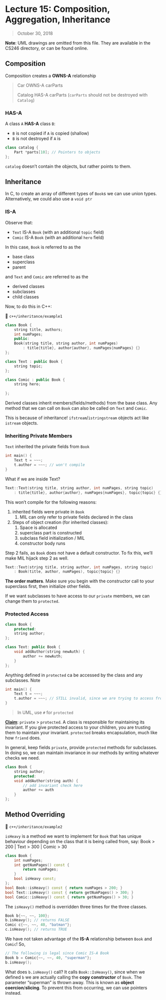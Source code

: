 # Lecture 15: Composition, Aggregation, Inheritance

> October 30, 2018

**Note**: UML drawings are omitted from this file. They are available in the CS246 directory, or can be found online.

## Composition

Composition creates a **OWNS-A** relationship

> Car OWNS-A carParts
>
> Catalog HAS-A carParts (`carParts` should not be destroyed with `Catalog`)

### HAS-A

A class `A` **HAS-A** class `B`:

- `B` is not copied if `A` is copied (shallow)
- `B` is not destroyed if `A` is

```c++
class catalog {
    Part *parts[10]; // Pointers to objects
};
```

`catalog` doesn’t contain the objects, but rather points to them. 

## Inheritance

In C, to create an array of different types of `Book`s we can use union types. Alternatively, we could also use a `void ptr`

### IS-A

Observe that:

- `Text` IS-A `Book` (with an additional `topic` field)
- `Comic` IS-A `Book` (with an additional `hero` field)

In this case, `Book` is referred to as the

- base class
- superclass
- parent

and `Text` and `Comic` are referred to as the

- derived classes
- subclasses
- child classes

Now, to do this in C++:

:file_folder: `c++/inheritance/example1`

```c++
class Book {
    string title, authors;
    int numPages;
    public:
    Book(string title, string author, int numPages)
        : title{title}, author{author}, numPages{numPages} {}
};

class Text : public Book {
    string topic;
};

class Comic : public Book {
    string hero;
    
};
```

Derived classes inherit members(fields/methods) from the base class. Any method that we can call on `Book` can also be called on `Text` and `Comic`.

This is because of inheritance! `ifstream`/`istringstream` objects act like `istream` objects. 

### Inheriting Private Members

`Text` inherited the private fields from `Book`

```c++
int main() {
    Text t = ~~~;
    t.author = ~~~; // won't compile
}
```

What if we are inside Text?

```c++
Text::Text(string title, string author, int numPages, string topic)
    : title{title}, author{author}, numPages{numPages}, topic{topic} {}
```

This won’t compile for the following reasons:

1. inherited fields were private in `Book`
   1. MIL can only refer to private fields declared in the class
2. Steps of object creation (for inherited classes):
   1. Space is allocated
   2. superclass part is constructed
   3. subclass field initialization / MIL
   4. constructor body runs

Step 2 fails, as `Book` does not have a default constructor. To fix this, we’ll make MIL hijack step 2 as well.

```c++
Text::Text(string title, string author, int numPages, string topic)
    : Book(title, author, numPages), topic{topic} {}
```

**The order matters**. Make sure you begin with the constructor call to your superclass first, then initialize other fields.

If we want subclasses to have access to our `private` members, we can change them to 	`protected`.

### Protected Access

```c++
class Book {
    protected:
    string author;
};

class Text: public Book {
    void addAuthor(string newAuth) {
        author += newAuth;
    }
};
```

Anything defined in `protected` ca be accessed by the class and any subclasses. Note

```c++
int main() {
    Text t = ~~~;
    t.author = ~~~; // STILL invalid, since we are trying to access from outside
}
```

> In UML, use `#` for `protected`

**<u>Claim</u>**: `private` > `protected`. A class is responsible for maintaining its invariant. If you give protected access to your children, you are trusting them to maintain your invariant. `protected` breaks encapsulation, much like how `friend` does.

In general, keep fields `private`, provide `protected` methods for subclasses. In doing so, we can maintain invariance in our methods by writing whatever checks we need.

```c++
class Book {
    string author;
    protected:
    void addAuthor(string auth) {
        // add invariant check here
        author += auth
    }
};
```

## Method Overriding

:file_folder: `c++/inheritance/example2`

`isHeavy` is a method we want to implement for `Book` that has unique behaviour depending on the class that it is being called from, say: Book > 200 | Text > 300 | Comic > 30

```c++
class Book {
    int numPages;
    int getNumPages() const {
        return numPages;
    }
    bool isHeavy const;
};
bool Book::isHeavy() const { return numPages > 200; }
bool Text::isHeavy() const { return getNumPages() > 300; }
bool Comic::isHeavy() const { return getNumPages() > 30; }
```

The `isHeavy()` method is overridden three times for the three classes. 

```c++
Book b{~~, ~~, 100};
b.isHeavy(); // returns FALSE
Comic c{~~, ~~, 40, "batman"};
c.isHeavy(); // returns TRUE
```

We have not taken advantage of the **IS-A** relationship between `Book` and `Comic`! So,

```c++
// The following is legal since Comic IS-A Book
Book b = Comic{~~, ~~, 40, "superman"};
b.isHeavy(); 
```

What does `b.isHeavy()` call? It calls `Book::IsHeavy()`, since when we defined `b` we are actually calling the **copy constructor** of `Book`. The parameter “superman” is thrown away. This is known as **object coercion**/**slicing**. To prevent this from occurring, we can use pointers instead.




